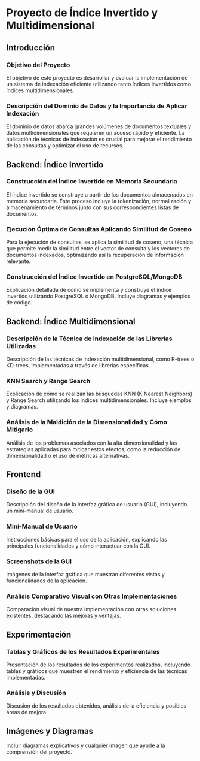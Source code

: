 # Proyecto de Índice Invertido y Multidimensional

## Introducción
### Objetivo del Proyecto
El objetivo de este proyecto es desarrollar y evaluar la implementación de un sistema de indexación eficiente utilizando tanto índices invertidos como índices multidimensionales. 

### Descripción del Dominio de Datos y la Importancia de Aplicar Indexación
El dominio de datos abarca grandes volúmenes de documentos textuales y datos multidimensionales que requieren un acceso rápido y eficiente. La aplicación de técnicas de indexación es crucial para mejorar el rendimiento de las consultas y optimizar el uso de recursos.

## Backend: Índice Invertido
### Construcción del Índice Invertido en Memoria Secundaria
El índice invertido se construye a partir de los documentos almacenados en memoria secundaria. Este proceso incluye la tokenización, normalización y almacenamiento de términos junto con sus correspondientes listas de documentos.

### Ejecución Óptima de Consultas Aplicando Similitud de Coseno
Para la ejecución de consultas, se aplica la similitud de coseno, una técnica que permite medir la similitud entre el vector de consulta y los vectores de documentos indexados, optimizando así la recuperación de información relevante.

### Construcción del Índice Invertido en PostgreSQL/MongoDB
Explicación detallada de cómo se implementa y construye el índice invertido utilizando PostgreSQL o MongoDB. Incluye diagramas y ejemplos de código.

## Backend: Índice Multidimensional
### Descripción de la Técnica de Indexación de las Librerías Utilizadas
Descripción de las técnicas de indexación multidimensional, como R-trees o KD-trees, implementadas a través de librerías específicas.

### KNN Search y Range Search
Explicación de cómo se realizan las búsquedas KNN (K Nearest Neighbors) y Range Search utilizando los índices multidimensionales. Incluye ejemplos y diagramas.

### Análisis de la Maldición de la Dimensionalidad y Cómo Mitigarlo
Análisis de los problemas asociados con la alta dimensionalidad y las estrategias aplicadas para mitigar estos efectos, como la reducción de dimensionalidad o el uso de métricas alternativas.

## Frontend
### Diseño de la GUI
Descripción del diseño de la interfaz gráfica de usuario (GUI), incluyendo un mini-manual de usuario.

### Mini-Manual de Usuario
Instrucciones básicas para el uso de la aplicación, explicando las principales funcionalidades y cómo interactuar con la GUI.

### Screenshots de la GUI
Imágenes de la interfaz gráfica que muestran diferentes vistas y funcionalidades de la aplicación.

### Análisis Comparativo Visual con Otras Implementaciones
Comparación visual de nuestra implementación con otras soluciones existentes, destacando las mejoras y ventajas.

## Experimentación
### Tablas y Gráficos de los Resultados Experimentales
Presentación de los resultados de los experimentos realizados, incluyendo tablas y gráficos que muestren el rendimiento y eficiencia de las técnicas implementadas.

### Análisis y Discusión
Discusión de los resultados obtenidos, análisis de la eficiencia y posibles áreas de mejora.

## Imágenes y Diagramas
Incluir diagramas explicativos y cualquier imagen que ayude a la comprensión del proyecto.
